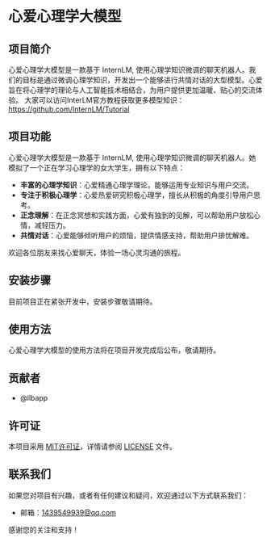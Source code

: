 # 心爱心理学大模型

## 项目简介

心爱心理学大模型是一款基于 InternLM, 使用心理学知识微调的聊天机器人。我们的目标是通过微调心理学知识，开发出一个能够进行共情对话的大型模型。心爱旨在将心理学的理论与人工智能技术相结合，为用户提供更加温暖、贴心的交流体验。
大家可以访问InterLM官方教程获取更多模型知识：https://github.com/InternLM/Tutorial

## 项目功能

心爱心理学大模型是一款基于 InternLM, 使用心理学知识微调的聊天机器人。她模拟了一个正在学习心理学的女大学生，拥有以下特点：

- **丰富的心理学知识**：心爱精通心理学理论，能够运用专业知识与用户交流。
- **专注于积极心理学**：心爱热爱研究积极心理学，擅长从积极的角度引导用户思考。
- **正念理解**：在正念冥想和实践方面，心爱有独到的见解，可以帮助用户放松心情，减轻压力。
- **共情对话**：心爱能够倾听用户的烦恼，提供情感支持，帮助用户排忧解难。

欢迎各位朋友来找心爱聊天，体验一场心灵沟通的旅程。

## 安装步骤

目前项目正在紧张开发中，安装步骤敬请期待。

## 使用方法

心爱心理学大模型的使用方法将在项目开发完成后公布，敬请期待。

## 贡献者

- @llbapp

## 许可证

本项目采用 [MIT许可证](https://opensource.org/licenses/MIT)，详情请参阅 [LICENSE](LICENSE) 文件。

## 联系我们

如果您对项目有兴趣，或者有任何建议和疑问，欢迎通过以下方式联系我们：

- 邮箱：[1439549939@qq.com](mailto:your_email@example.com)

感谢您的关注和支持！
